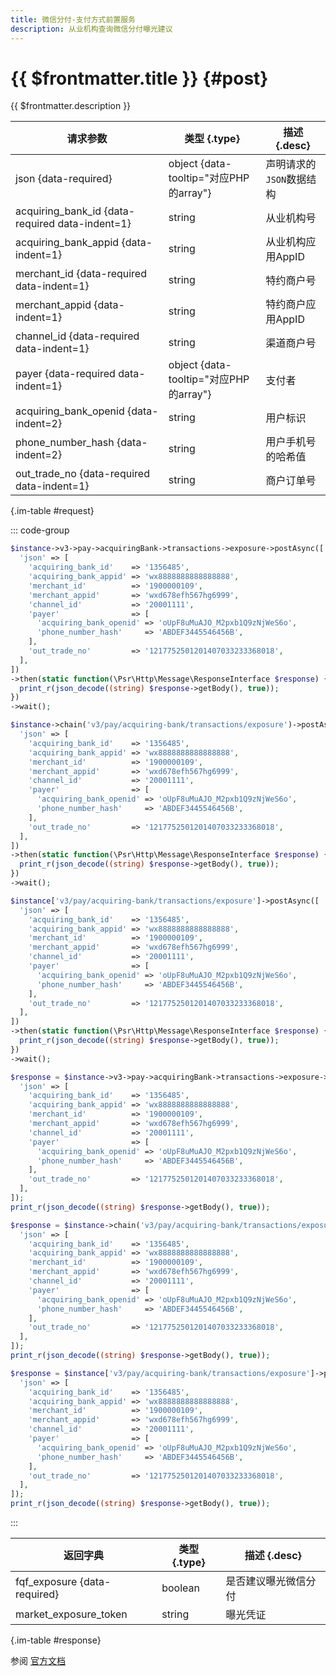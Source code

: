 ```yaml
---
title: 微信分付-支付方式前置服务
description: 从业机构查询微信分付曝光建议
---
```


# {{ $frontmatter.title }} {#post}

{{ $frontmatter.description }}

| 请求参数 | 类型 {.type} | 描述 {.desc}
| --- | --- | ---
| json {data-required} | object {data-tooltip="对应PHP的array"} | 声明请求的`JSON`数据结构
| acquiring_bank_id {data-required data-indent=1} | string | 从业机构号
| acquiring_bank_appid {data-indent=1} | string | 从业机构应用AppID
| merchant_id {data-required data-indent=1} | string | 特约商户号
| merchant_appid {data-indent=1} | string | 特约商户应用AppID
| channel_id {data-required data-indent=1} | string | 渠道商户号
| payer {data-required data-indent=1} | object {data-tooltip="对应PHP的array"} | 支付者
| acquiring_bank_openid {data-indent=2} | string | 用户标识
| phone_number_hash {data-indent=2} | string | 用户手机号的哈希值
| out_trade_no {data-required data-indent=1} | string | 商户订单号

{.im-table #request}

::: code-group

```php [异步纯链式]
$instance->v3->pay->acquiringBank->transactions->exposure->postAsync([
  'json' => [
    'acquiring_bank_id'    => '1356485',
    'acquiring_bank_appid' => 'wx8888888888888888',
    'merchant_id'          => '1900000109',
    'merchant_appid'       => 'wxd678efh567hg6999',
    'channel_id'           => '20001111',
    'payer'                => [
      'acquiring_bank_openid' => 'oUpF8uMuAJO_M2pxb1Q9zNjWeS6o',
      'phone_number_hash'     => 'ABDEF3445546456B',
    ],
    'out_trade_no'         => '1217752501201407033233368018',
  ],
])
->then(static function(\Psr\Http\Message\ResponseInterface $response) {
  print_r(json_decode((string) $response->getBody(), true));
})
->wait();
```

```php [异步声明式]
$instance->chain('v3/pay/acquiring-bank/transactions/exposure')->postAsync([
  'json' => [
    'acquiring_bank_id'    => '1356485',
    'acquiring_bank_appid' => 'wx8888888888888888',
    'merchant_id'          => '1900000109',
    'merchant_appid'       => 'wxd678efh567hg6999',
    'channel_id'           => '20001111',
    'payer'                => [
      'acquiring_bank_openid' => 'oUpF8uMuAJO_M2pxb1Q9zNjWeS6o',
      'phone_number_hash'     => 'ABDEF3445546456B',
    ],
    'out_trade_no'         => '1217752501201407033233368018',
  ],
])
->then(static function(\Psr\Http\Message\ResponseInterface $response) {
  print_r(json_decode((string) $response->getBody(), true));
})
->wait();
```

```php [异步属性式]
$instance['v3/pay/acquiring-bank/transactions/exposure']->postAsync([
  'json' => [
    'acquiring_bank_id'    => '1356485',
    'acquiring_bank_appid' => 'wx8888888888888888',
    'merchant_id'          => '1900000109',
    'merchant_appid'       => 'wxd678efh567hg6999',
    'channel_id'           => '20001111',
    'payer'                => [
      'acquiring_bank_openid' => 'oUpF8uMuAJO_M2pxb1Q9zNjWeS6o',
      'phone_number_hash'     => 'ABDEF3445546456B',
    ],
    'out_trade_no'         => '1217752501201407033233368018',
  ],
])
->then(static function(\Psr\Http\Message\ResponseInterface $response) {
  print_r(json_decode((string) $response->getBody(), true));
})
->wait();
```

```php [同步纯链式]
$response = $instance->v3->pay->acquiringBank->transactions->exposure->post([
  'json' => [
    'acquiring_bank_id'    => '1356485',
    'acquiring_bank_appid' => 'wx8888888888888888',
    'merchant_id'          => '1900000109',
    'merchant_appid'       => 'wxd678efh567hg6999',
    'channel_id'           => '20001111',
    'payer'                => [
      'acquiring_bank_openid' => 'oUpF8uMuAJO_M2pxb1Q9zNjWeS6o',
      'phone_number_hash'     => 'ABDEF3445546456B',
    ],
    'out_trade_no'         => '1217752501201407033233368018',
  ],
]);
print_r(json_decode((string) $response->getBody(), true));
```

```php [同步声明式]
$response = $instance->chain('v3/pay/acquiring-bank/transactions/exposure')->post([
  'json' => [
    'acquiring_bank_id'    => '1356485',
    'acquiring_bank_appid' => 'wx8888888888888888',
    'merchant_id'          => '1900000109',
    'merchant_appid'       => 'wxd678efh567hg6999',
    'channel_id'           => '20001111',
    'payer'                => [
      'acquiring_bank_openid' => 'oUpF8uMuAJO_M2pxb1Q9zNjWeS6o',
      'phone_number_hash'     => 'ABDEF3445546456B',
    ],
    'out_trade_no'         => '1217752501201407033233368018',
  ],
]);
print_r(json_decode((string) $response->getBody(), true));
```

```php [同步属性式]
$response = $instance['v3/pay/acquiring-bank/transactions/exposure']->post([
  'json' => [
    'acquiring_bank_id'    => '1356485',
    'acquiring_bank_appid' => 'wx8888888888888888',
    'merchant_id'          => '1900000109',
    'merchant_appid'       => 'wxd678efh567hg6999',
    'channel_id'           => '20001111',
    'payer'                => [
      'acquiring_bank_openid' => 'oUpF8uMuAJO_M2pxb1Q9zNjWeS6o',
      'phone_number_hash'     => 'ABDEF3445546456B',
    ],
    'out_trade_no'         => '1217752501201407033233368018',
  ],
]);
print_r(json_decode((string) $response->getBody(), true));
```

:::

| 返回字典 | 类型 {.type} | 描述 {.desc}
| --- | --- | ---
| fqf_exposure {data-required} | boolean | 是否建议曝光微信分付
| market_exposure_token | string | 曝光凭证

{.im-table #response}

参阅 [官方文档](https://pay.weixin.qq.com/doc/v3/partner/4014326541)
